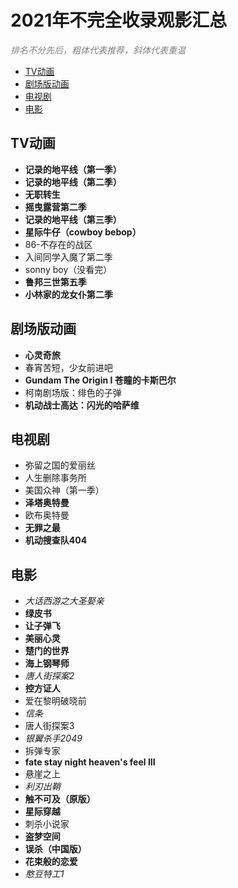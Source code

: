<h1>2021年不完全收录观影汇总</h1>

<font color=gray>*排名不分先后，粗体代表推荐，斜体代表重温*</font>

- [TV动画](#tv动画)
- [剧场版动画](#剧场版动画)
- [电视剧](#电视剧)
- [电影](#电影)

## TV动画
- **记录的地平线（第一季）**
- **记录的地平线（第二季）**
- **无职转生**
- **摇曳露营第二季**
- **记录的地平线（第三季）**
- **星际牛仔（cowboy bebop）**
- 86-不存在的战区
- 入间同学入魔了第二季
- sonny boy（没看完）
- **鲁邦三世第五季**
- **小林家的龙女仆第二季**

## 剧场版动画
- **心灵奇旅**
- 春宵苦短，少女前进吧
- **Gundam The Origin I 苍瞳的卡斯巴尔**
- 柯南剧场版：绯色的子弹
- **机动战士高达：闪光的哈萨维**

## 电视剧
- 弥留之国的爱丽丝
- 人生删除事务所
- 美国众神（第一季）
- **泽塔奥特曼**
- 欧布奥特曼
- **无罪之最**
- **机动搜查队404**

## 电影
- *大话西游之大圣娶亲*
- **绿皮书**
- **让子弹飞**
- **美丽心灵**
- **楚门的世界**
- **海上钢琴师**
- *唐人街探案2*
- **控方证人**
- 爱在黎明破晓前
- *信条*
- 唐人街探案3
- *银翼杀手2049*
- 拆弹专家
- **fate stay night heaven's feel III**
- 悬崖之上
- *利刃出鞘*
- **触不可及（原版）**
- **星际穿越**
- 刺杀小说家
- **盗梦空间**
- **误杀（中国版）**
- **花束般的恋爱**
- *憨豆特工1*